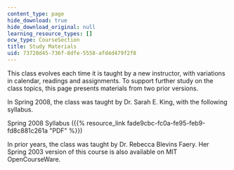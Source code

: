 ```yaml
---
content_type: page
hide_download: true
hide_download_original: null
learning_resource_types: []
ocw_type: CourseSection
title: Study Materials
uid: 73720d45-736f-8dfe-5558-afd4d479f2f8
---
```


This class evolves each time it is taught by a new instructor, with variations in calendar, readings and assignments. To support further study on the class topics, this page presents materials from two prior versions.

In Spring 2008, the class was taught by Dr. Sarah E. King, with the following syllabus.

Spring 2008 Syllabus ({{% resource_link fade9cbc-fc0a-fe95-feb9-fd8c881c261a "PDF" %}})

In prior years, the class was taught by Dr. Rebecca Blevins Faery. Her Spring 2003 version of this course is also available on MIT OpenCourseWare.